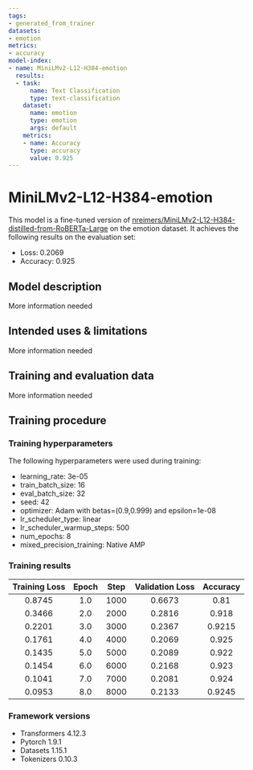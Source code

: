 ```yaml
---
tags:
- generated_from_trainer
datasets:
- emotion
metrics:
- accuracy
model-index:
- name: MiniLMv2-L12-H384-emotion
  results:
  - task:
      name: Text Classification
      type: text-classification
    dataset:
      name: emotion
      type: emotion
      args: default
    metrics:
    - name: Accuracy
      type: accuracy
      value: 0.925
---
```


<!-- This model card has been generated automatically according to the information the Trainer had access to. You
should probably proofread and complete it, then remove this comment. -->

# MiniLMv2-L12-H384-emotion

This model is a fine-tuned version of [nreimers/MiniLMv2-L12-H384-distilled-from-RoBERTa-Large](https://huggingface.co/nreimers/MiniLMv2-L12-H384-distilled-from-RoBERTa-Large) on the emotion dataset.
It achieves the following results on the evaluation set:
- Loss: 0.2069
- Accuracy: 0.925

## Model description

More information needed

## Intended uses & limitations

More information needed

## Training and evaluation data

More information needed

## Training procedure

### Training hyperparameters

The following hyperparameters were used during training:
- learning_rate: 3e-05
- train_batch_size: 16
- eval_batch_size: 32
- seed: 42
- optimizer: Adam with betas=(0.9,0.999) and epsilon=1e-08
- lr_scheduler_type: linear
- lr_scheduler_warmup_steps: 500
- num_epochs: 8
- mixed_precision_training: Native AMP

### Training results

| Training Loss | Epoch | Step | Validation Loss | Accuracy |
|:-------------:|:-----:|:----:|:---------------:|:--------:|
| 0.8745        | 1.0   | 1000 | 0.6673          | 0.81     |
| 0.3466        | 2.0   | 2000 | 0.2816          | 0.918    |
| 0.2201        | 3.0   | 3000 | 0.2367          | 0.9215   |
| 0.1761        | 4.0   | 4000 | 0.2069          | 0.925    |
| 0.1435        | 5.0   | 5000 | 0.2089          | 0.922    |
| 0.1454        | 6.0   | 6000 | 0.2168          | 0.923    |
| 0.1041        | 7.0   | 7000 | 0.2081          | 0.924    |
| 0.0953        | 8.0   | 8000 | 0.2133          | 0.9245   |


### Framework versions

- Transformers 4.12.3
- Pytorch 1.9.1
- Datasets 1.15.1
- Tokenizers 0.10.3
